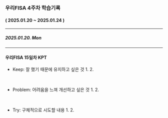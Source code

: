 ### 우리FISA 4주차 학습기록
#### ( 2025.01.20 ~ 2025.01.24 )
***
##### 2025.01.20. Mon


***
#### 우리FISA 15일차 KPT

- Keep: 잘 했기 때문에 유지하고 싶은 것
    1. 
    2. 

<br>

- Problem: 어려움을 느껴 개선하고 싶은 것
    1. 
    2. 

<br>

- Try: 구체적으로 시도할 내용
    1. 
    2. 